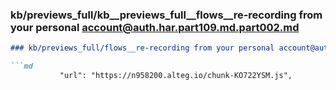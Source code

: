 ### kb/previews_full/kb__previews_full__flows__re-recording from your personal account@auth.har.part109.md.part002.md

```md
### kb/previews_full/flows__re-recording from your personal account@auth.har.part109.md (part 002)

```md
           "url": "https://n958200.alteg.io/chunk-KO722YSM.js",
              
```

```

```
